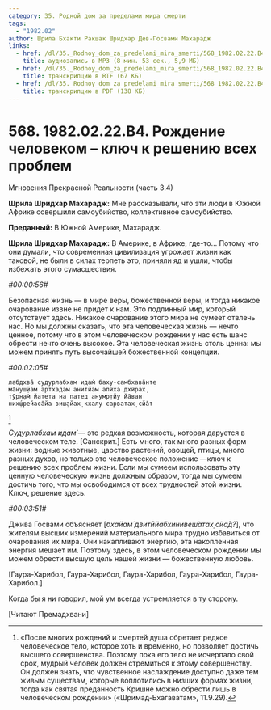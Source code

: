 ```yaml
---
category: 35. Родной дом за пределами мира смерти
tags:
  - "1982.02"
author: Шрила Бхакти Ракшак Шридхар Дев-Госвами Махарадж
links:
  - href: /dl/35._Rodnoy_dom_za_predelami_mira_smerti/568_1982.02.22.B4_SridharMj_Rojdeniye_chelovekom--klyuch_k_resheniyu_vseh_problem.mp3
    title: аудиозапись в MP3 (8 мин. 53 сек., 5,9 МБ)
  - href: /dl/35._Rodnoy_dom_za_predelami_mira_smerti/568_1982.02.22.B4_SridharMj_Rojdeniye_chelovekom--klyuch_k_resheniyu_vseh_problem.rtf
    title: транскрипцию в RTF (67 КБ)
  - href: /dl/35._Rodnoy_dom_za_predelami_mira_smerti/568_1982.02.22.B4_SridharMj_Rojdeniye_chelovekom--klyuch_k_resheniyu_vseh_problem.pdf
    title: транскрипцию в PDF (138 КБ)
---
```


# 568. 1982.02.22.B4. Рождение человеком – ключ к решению всех проблем

Мгновения Прекрасной Реальности (часть 3.4)

**Шрила Шридхар Махарадж:** Мне рассказывали, что эти люди в Южной Африке совершили самоубийство, коллективное самоубийство.

**Преданный:** В Южной Америке, Махарадж.

**Шрила Шридхар Махарадж:** В Америке, в Африке, где-то… Потому что они думали, что современная цивилизация угрожает жизни как таковой, не были в силах терпеть это, приняли яд и ушли, чтобы избежать этого сумасшествия.

*#00:00:56#*

Безопасная жизнь — в мире веры, божественной веры, и тогда никакое очарование извне не придет к нам. Это подлинный мир, который отсутствует здесь. Никакое очарование этого мира не сумеет отвлечь нас. Но мы должны сказать, что эта человеческая жизнь — нечто ценное, потому что в этом человеческом рождении у нас есть шанс обрести нечто очень высокое. Эта человеческая жизнь столь ценна: мы можем принять путь высочайшей божественной концепции.

*#00:02:05#*

    лабдхва̄ судурлабхам идам̇ баху-самбхава̄нте
    ма̄нуш̣йам артхадам анитйам апӣха дхӣрах̣
    тӯрн̣ам̇ йатета на патед анумр̣тйу йа̄ван
    них̣ш́рейаса̄йа виш̣айах̣ кхалу сарватах̣ сйа̄т
[^_ftn1]

*Судурлабхам идам̇* — это редкая возможность, которая даруется в человеческом теле. [Санскрит.] Есть много, так много разных форм жизни: водные животные, царство растений, овощей, птицы, много разных духов, но только это человеческое положение —ключ к решению всех проблем жизни. Если мы сумеем использовать эту ценную человеческую жизнь должным образом, тогда мы сумеем достичь того, что мы освободимся от всех трудностей этой жизни. Ключ, решение здесь.

*#00:03:51#*

Джива Госвами объясняет [*бхайам́ двитӣйа̄бхинивеш́атах̣ сйа̄д?*], что жителям высших измерений материального мира трудно избавиться от очарования их мира. Они накапливают энергию, эта накопленная энергия мешает им. Поэтому здесь, в этом человеческом рождении мы можем обрести высшую цель нашей жизни — божественную любовь.

[Гаура-Харибол, Гаура-Харибол, Гаура-Харибол, Гаура-Харибол, Гаура-Харибол.]

Когда бы я ни говорил, мой ум всегда устремляется в ту сторону.

[Читают Премадхвани]



[^_ftn1]: «После многих рождений и смертей душа обретает редкое человеческое тело, которое хоть и временно, но позволяет достичь высшего совершенства. Поэтому пока его тело не исчерпало свой срок, мудрый человек должен стремиться к этому совершенству. Он должен знать, что чувственное наслаждение доступно даже тем живым существам, которые воплотились в низших формах жизни, тогда как святая преданность Кришне можно обрести лишь в человеческом рождении» («Шримад-Бхагаватам», 11.9.29).

